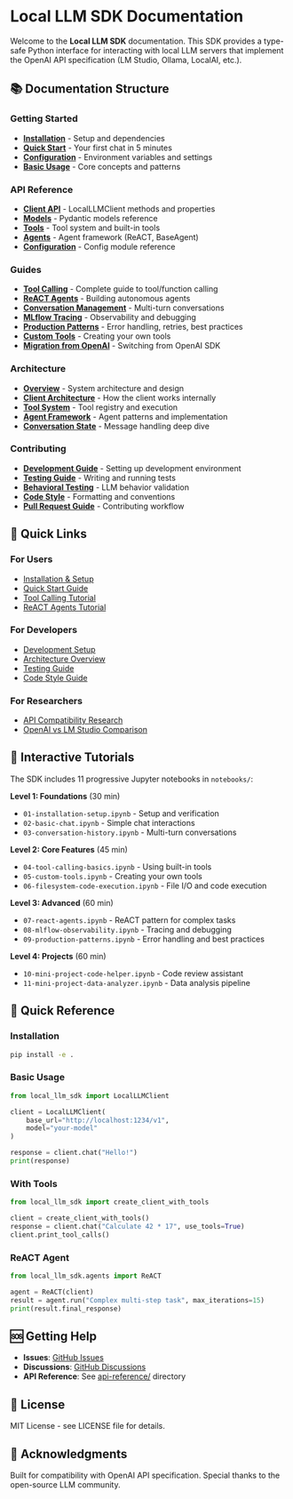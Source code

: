 # Local LLM SDK Documentation

Welcome to the **Local LLM SDK** documentation. This SDK provides a type-safe Python interface for interacting with local LLM servers that implement the OpenAI API specification (LM Studio, Ollama, LocalAI, etc.).

## 📚 Documentation Structure

### Getting Started
- **[Installation](getting-started/installation.md)** - Setup and dependencies
- **[Quick Start](getting-started/quickstart.md)** - Your first chat in 5 minutes
- **[Configuration](getting-started/configuration.md)** - Environment variables and settings
- **[Basic Usage](getting-started/basic-usage.md)** - Core concepts and patterns

### API Reference
- **[Client API](api-reference/client.md)** - LocalLLMClient methods and properties
- **[Models](api-reference/models.md)** - Pydantic models reference
- **[Tools](api-reference/tools.md)** - Tool system and built-in tools
- **[Agents](api-reference/agents.md)** - Agent framework (ReACT, BaseAgent)
- **[Configuration](api-reference/configuration.md)** - Config module reference

### Guides
- **[Tool Calling](guides/tool-calling.md)** - Complete guide to tool/function calling
- **[ReACT Agents](guides/react-agents.md)** - Building autonomous agents
- **[Conversation Management](guides/conversation-management.md)** - Multi-turn conversations
- **[MLflow Tracing](guides/mlflow-tracing.md)** - Observability and debugging
- **[Production Patterns](guides/production-patterns.md)** - Error handling, retries, best practices
- **[Custom Tools](guides/custom-tools.md)** - Creating your own tools
- **[Migration from OpenAI](guides/migration-openai.md)** - Switching from OpenAI SDK

### Architecture
- **[Overview](architecture/overview.md)** - System architecture and design
- **[Client Architecture](architecture/client.md)** - How the client works internally
- **[Tool System](architecture/tool-system.md)** - Tool registry and execution
- **[Agent Framework](architecture/agent-framework.md)** - Agent patterns and implementation
- **[Conversation State](architecture/conversation-state.md)** - Message handling deep dive

### Contributing
- **[Development Guide](contributing/development.md)** - Setting up development environment
- **[Testing Guide](contributing/testing.md)** - Writing and running tests
- **[Behavioral Testing](contributing/behavioral-testing.md)** - LLM behavior validation
- **[Code Style](contributing/code-style.md)** - Formatting and conventions
- **[Pull Request Guide](contributing/pull-requests.md)** - Contributing workflow

## 🚀 Quick Links

### For Users
- [Installation & Setup](getting-started/installation.md)
- [Quick Start Guide](getting-started/quickstart.md)
- [Tool Calling Tutorial](guides/tool-calling.md)
- [ReACT Agents Tutorial](guides/react-agents.md)

### For Developers
- [Development Setup](contributing/development.md)
- [Architecture Overview](architecture/overview.md)
- [Testing Guide](contributing/testing.md)
- [Code Style Guide](contributing/code-style.md)

### For Researchers
- [API Compatibility Research](./../.documentation/research-index.md)
- [OpenAI vs LM Studio Comparison](./../.documentation/lm_studio_openai_api_comparison.md)

## 📖 Interactive Tutorials

The SDK includes 11 progressive Jupyter notebooks in `notebooks/`:

**Level 1: Foundations** (30 min)
- `01-installation-setup.ipynb` - Setup and verification
- `02-basic-chat.ipynb` - Simple chat interactions
- `03-conversation-history.ipynb` - Multi-turn conversations

**Level 2: Core Features** (45 min)
- `04-tool-calling-basics.ipynb` - Using built-in tools
- `05-custom-tools.ipynb` - Creating your own tools
- `06-filesystem-code-execution.ipynb` - File I/O and code execution

**Level 3: Advanced** (60 min)
- `07-react-agents.ipynb` - ReACT pattern for complex tasks
- `08-mlflow-observability.ipynb` - Tracing and debugging
- `09-production-patterns.ipynb` - Error handling and best practices

**Level 4: Projects** (60 min)
- `10-mini-project-code-helper.ipynb` - Code review assistant
- `11-mini-project-data-analyzer.ipynb` - Data analysis pipeline

## 🔧 Quick Reference

### Installation
```bash
pip install -e .
```

### Basic Usage
```python
from local_llm_sdk import LocalLLMClient

client = LocalLLMClient(
    base_url="http://localhost:1234/v1",
    model="your-model"
)

response = client.chat("Hello!")
print(response)
```

### With Tools
```python
from local_llm_sdk import create_client_with_tools

client = create_client_with_tools()
response = client.chat("Calculate 42 * 17", use_tools=True)
client.print_tool_calls()
```

### ReACT Agent
```python
from local_llm_sdk.agents import ReACT

agent = ReACT(client)
result = agent.run("Complex multi-step task", max_iterations=15)
print(result.final_response)
```

## 🆘 Getting Help

- **Issues**: [GitHub Issues](https://github.com/Maheidem/gen-ai-api-study/issues)
- **Discussions**: [GitHub Discussions](https://github.com/Maheidem/gen-ai-api-study/discussions)
- **API Reference**: See [api-reference/](api-reference/) directory

## 📝 License

MIT License - see LICENSE file for details.

## 🙏 Acknowledgments

Built for compatibility with OpenAI API specification. Special thanks to the open-source LLM community.
